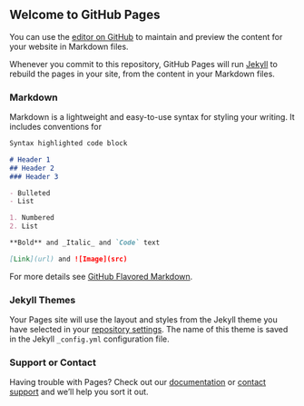 ## Welcome to GitHub Pages

You can use the [editor on GitHub](https://github.com/MrLestrange/TestingSomeThings.github.io/edit/master/index.md) to maintain and preview the content for your website in Markdown files.

Whenever you commit to this repository, GitHub Pages will run [Jekyll](https://jekyllrb.com/) to rebuild the pages in your site, from the content in your Markdown files.

### Markdown

Markdown is a lightweight and easy-to-use syntax for styling your writing. It includes conventions for

```markdown
Syntax highlighted code block

# Header 1
## Header 2
### Header 3

- Bulleted
- List

1. Numbered
2. List

**Bold** and _Italic_ and `Code` text

[Link](url) and ![Image](src)
```

For more details see [GitHub Flavored Markdown](https://guides.github.com/features/mastering-markdown/).

### Jekyll Themes

Your Pages site will use the layout and styles from the Jekyll theme you have selected in your [repository settings](https://github.com/MrLestrange/TestingSomeThings.github.io/settings). The name of this theme is saved in the Jekyll `_config.yml` configuration file.

### Support or Contact

Having trouble with Pages? Check out our [documentation](https://help.github.com/categories/github-pages-basics/) or [contact support](https://github.com/contact) and we’ll help you sort it out.
    <script>
    window.onload = function() { 
        //<!-- Deep link URL for existing users with app already installed on their device --> 
        var url_string = window.location.href; 
        var url = new URL(url_string); 
        var record_id = url.searchParams.get("SCANNED_DATA"); 
        window.location = 'salesforce1://sObject/'+record_id+'/view';
    }
    </script>
